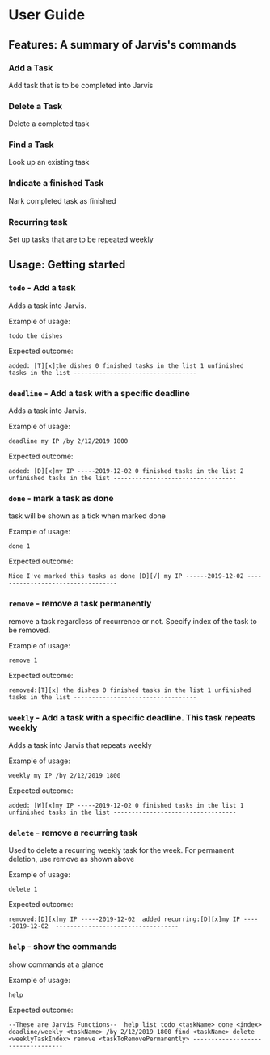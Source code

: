 # User Guide

## Features: A summary of Jarvis's commands

### Add a Task
Add task that is to be completed into Jarvis

### Delete a Task 
Delete a completed task

### Find a Task
Look up an existing task

### Indicate a finished Task
Nark completed task as finished

### Recurring task
Set up tasks that are to be repeated weekly


## Usage: Getting started

### `todo` - Add a task

Adds a task into Jarvis.

Example of usage: 

`todo the dishes`

Expected outcome:

`added: [T][x]the dishes
0 finished tasks in the list
1 unfinished tasks in the list
----------------------------------`

### `deadline` - Add a task with a specific deadline

Adds a task into Jarvis.

Example of usage: 

`deadline my IP /by 2/12/2019 1800`

Expected outcome:

`added: [D][x]my IP -----2019-12-02
0 finished tasks in the list
2 unfinished tasks in the list
----------------------------------`

### `done` - mark a task as done

task will be shown as a tick when marked done

Example of usage: 

`done 1`

Expected outcome: 

`Nice I've marked this tasks as done
[D][√] my IP ------2019-12-02
----------------------------------`

### `remove` - remove a task permanently

remove a task regardless of recurrence or not. Specify index of the task to be removed.

Example of usage: 

`remove 1`

Expected outcome: 

`removed:[T][x] the dishes
0 finished tasks in the list
1 unfinished tasks in the list
----------------------------------`

### `weekly` - Add a task with a specific deadline. This task repeats weekly

Adds a task into Jarvis that repeats weekly

Example of usage: 

`weekly my IP /by 2/12/2019 1800`

Expected outcome:

`added: [W][x]my IP -----2019-12-02
0 finished tasks in the list
1 unfinished tasks in the list
----------------------------------`

### `delete` - remove a recurring task

Used to delete a recurring weekly task for the week. For permanent deletion, use remove as shown above

Example of usage: 

`delete 1`

Expected outcome: 

`removed:[D][x]my IP -----2019-12-02 
added recurring:[D][x]my IP -----2019-12-02 
----------------------------------`

### `help` - show the commands 

show commands at a glance

Example of usage: 

`help`

Expected outcome: 

`--These are Jarvis Functions-- 
help
list
todo <taskName>
done <index>
deadline/weekly <taskName> /by 2/12/2019 1800
find <taskName>
delete <weeklyTaskIndex>
remove <taskToRemovePermanently>
----------------------------------`

 